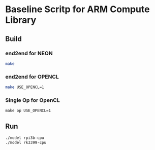 # Baseline Scritp for ARM Compute Library

## Build

### end2end for NEON
```bash
make 
```

### end2end for OPENCL
```bash
make USE_OPENCL=1
```

### Single Op for OpenCL
```
make op USE_OPENCL=1
```

## Run
```bash
./model rpi3b-cpu
./model rk3399-cpu
```

